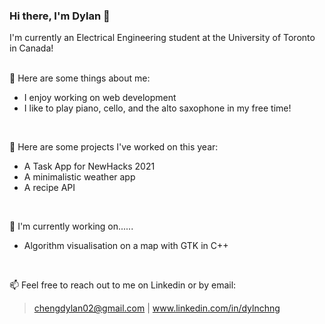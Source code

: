 ### Hi there, I'm Dylan 👋

I'm currently an Electrical Engineering student at the University of Toronto in Canada!
<br>
<br>

💬 Here are some things about me:
- I enjoy working on web development
- I like to play piano, cello, and the alto saxophone in my free time!
<br>

🔭 Here are some projects I've worked on this year: <br>
- A Task App for NewHacks 2021
- A minimalistic weather app
- A recipe API
<br>

🌱 I'm currently working on......
- Algorithm visualisation on a map with GTK in C++
<br>

📫 Feel free to reach out to me on Linkedin or by email: 
> chengdylan02@gmail.com | www.linkedin.com/in/dylnchng

<!--
**dylncheng/dylncheng** is a ✨ _special_ ✨ repository because its `README.md` (this file) appears on your GitHub profile.

Here are some ideas to get you started:

- 🔭 I’m currently working on ...
- 🌱 I’m currently learning ...
- 👯 I’m looking to collaborate on ...
- 🤔 I’m looking for help with ...
- 💬 Ask me about ...
- 📫 How to reach me: ...
- 😄 Pronouns: ...
- ⚡ Fun fact: ...
-->
